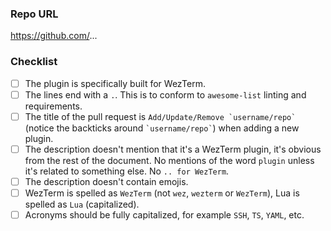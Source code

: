 ### Repo URL

<https://github.com/>...

### Checklist

- [ ] The plugin is specifically built for WezTerm.
- [ ] The lines end with a `.`. This is to conform to `awesome-list` linting and requirements.
- [ ] The title of the pull request is ``Add/Update/Remove `username/repo` `` (notice the backticks around `` `username/repo` ``) when adding a new plugin.
- [ ] The description doesn't mention that it's a WezTerm plugin, it's obvious from the rest of the document. No mentions of the word `plugin` unless it's related to something else. No `.. for WezTerm`.
- [ ] The description doesn't contain emojis.
- [ ] WezTerm is spelled as `WezTerm` (not `wez`, `wezterm` or `WezTerm`), Lua is spelled as `Lua` (capitalized).
- [ ] Acronyms should be fully capitalized, for example `SSH`, `TS`, `YAML`, etc.
